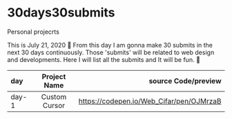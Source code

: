 # 30days30submits
Personal projecrts

This is July 21, 2020 📅
From this day I am gonna make 30 submits in the next 30 days continuously. Those 'submits' will be related to web design and developments. Here I will list all the submits and It will be fun. 🤞

| day  | Project Name    | source Code/preview |
| :------------- | :----------: | -----------: |
| day-1 | Custom Cursor   | https://codepen.io/Web_Cifar/pen/OJMrzaB |